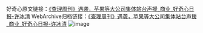 好奇心原文链接：[《查理周刊》遇袭，苹果等大公司集体站台声援_商业_好奇心日报-许冰清](https://www.qdaily.com/articles/5149.html)
WebArchive归档链接：[《查理周刊》遇袭，苹果等大公司集体站台声援_商业_好奇心日报-许冰清](https://web.archive.org/web/https://www.qdaily.com/articles/5149.html)
![image](http://ww3.sinaimg.cn/large/007d5XDply1g3wglbri3xj30u04f9x2e)